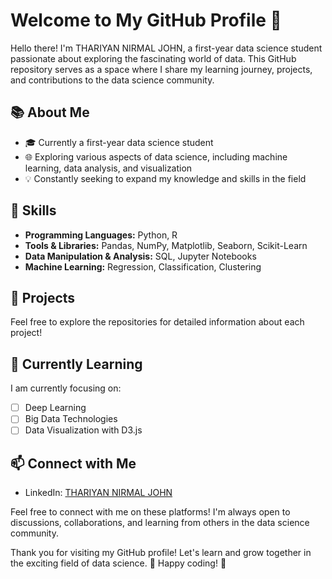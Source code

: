 # Welcome to My GitHub Profile 👋

Hello there! I'm THARIYAN NIRMAL JOHN, a first-year data science student passionate about exploring the fascinating world of data. This GitHub repository serves as a space where I share my learning journey, projects, and contributions to the data science community.

## 📚 About Me

- 🎓 Currently a first-year data science student
- 🌐 Exploring various aspects of data science, including machine learning, data analysis, and visualization
- 💡 Constantly seeking to expand my knowledge and skills in the field

## 🔧 Skills

- **Programming Languages:** Python, R
- **Tools & Libraries:** Pandas, NumPy, Matplotlib, Seaborn, Scikit-Learn
- **Data Manipulation & Analysis:** SQL, Jupyter Notebooks
- **Machine Learning:** Regression, Classification, Clustering

## 🚀 Projects

Feel free to explore the repositories for detailed information about each project!

## 🌱 Currently Learning

I am currently focusing on:

- [ ] Deep Learning
- [ ] Big Data Technologies
- [ ] Data Visualization with D3.js

## 📫 Connect with Me

- LinkedIn: [THARIYAN NIRMAL JOHN](www.linkedin.com/in/thariyan-nirmal-john-455b61284)

Feel free to connect with me on these platforms! I'm always open to discussions, collaborations, and learning from others in the data science community.



Thank you for visiting my GitHub profile! Let's learn and grow together in the exciting field of data science. 🚀 Happy coding! 🚀

<!---
tnj006/tnj006 is a ✨ special ✨ repository because its `README.md` (this file) appears on your GitHub profile.
You can click the Preview link to take a look at your changes.
--->
